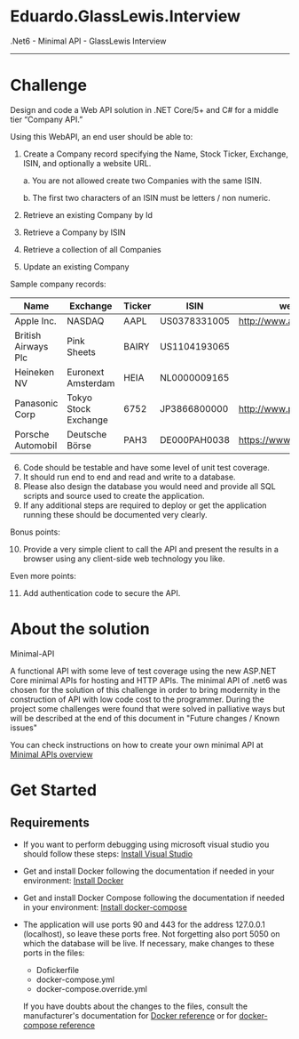 # Eduardo.GlassLewis.Interview
.Net6 - Minimal API - GlassLewis Interview

---------------------------------------------------------------------------------------------------------------------------------------
# Challenge

Design and code a Web API solution in .NET Core/5+ and C# for a middle tier “Company API.”

Using this WebAPI, an end user should be able to:
 
1. Create a Company record specifying the Name, Stock Ticker, Exchange, ISIN, and optionally a website URL.
 
   a. You are not allowed create two Companies with the same ISIN.
  
   b. The first two characters of an ISIN must be letters / non numeric.
 
2. Retrieve an existing Company by Id
3. Retrieve a Company by ISIN
4. Retrieve a collection of all Companies
5. Update an existing Company
 

Sample company records:

| Name                 | Exchange             | Ticker | ISIN         | website                    |
|----------------------|----------------------|--------|--------------|----------------------------|
| Apple Inc.           | NASDAQ               | AAPL   | US0378331005 | http://www.apple.com       |
| British Airways Plc  | Pink Sheets          | BAIRY  | US1104193065 |                            |
| Heineken NV          | Euronext Amsterdam   | HEIA   | NL0000009165 |                            |
| Panasonic Corp       | Tokyo Stock Exchange | 6752   | JP3866800000 | http://www.panasonic.co.jp |
| Porsche Automobil    | Deutsche Börse       | PAH3   | DE000PAH0038 | https://www.porsche.com/   |

 
6. Code should be testable and have some level of unit test coverage.
7. It should run end to end and read and write to a database. 
8. Please also design the database you would need and provide all SQL scripts and source used to create the application.
9. If any additional steps are required to deploy or get the application running these should be documented very clearly.

Bonus points:

10. Provide a very simple client to call the API and present the results in a browser using any client-side web technology you like.

Even more points:

11. Add authentication code to secure the API.


# About the solution
Minimal-API

A functional API with some leve of test coverage using the new ASP.NET Core minimal APIs for hosting and HTTP APIs.
The minimal API of .net6 was chosen for the solution of this challenge in order to bring modernity in the construction of API with low code cost to the programmer.
During the project some challenges were found that were solved in palliative ways but will be described at the end of this document in "Future changes / Known issues"

You can check instructions on how to create your own minimal API at [Minimal APIs overview](https://docs.microsoft.com/en-us/aspnet/core/fundamentals/minimal-apis?view=aspnetcore-6.0)

# Get Started

## Requirements

* If you want to perform debugging using microsoft visual studio you should follow these steps: [Install Visual Studio](https://docs.microsoft.com/en-us/visualstudio/install/install-visual-studio?view=vs-2022)
* Get and install Docker following the documentation if needed in your environment: [Install Docker](https://docs.docker.com/get-docker/)
* Get and install Docker Compose following the documentation if needed in your environment: [Install docker-compose](https://docs.docker.com/engine/install/)
* The application will use ports 90 and 443 for the address 127.0.0.1 (localhost), so leave these ports free. 
  Not forgetting also port 5050 on which the database will be live. If necessary, make changes to these ports in the files:
  * Dofickerfile
  * docker-compose.yml
  * docker-compose.override.yml

  If you have doubts about the changes to the files, consult the manufacturer's documentation for [Docker reference](https://docs.docker.com/engine/reference/builder/) or for [docker-compose reference](https://docs.docker.com/compose/compose-file/)
  
  
